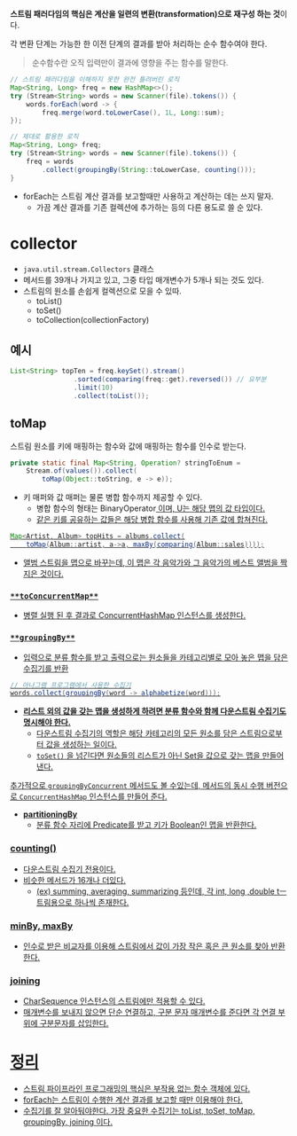 **스트림 패러다임의 핵심은 계산을 일련의 변환(transformation)으로 재구성 하는 것**이다.

각 변환 단계는 가능한 한 이전 단계의 결과를 받아 처리하는 순수 함수여야 한다.

> 순수함수란 오직 입력만이 결과에 영향을 주는 함수를 말한다.
> 

```java
// 스트림 패러다임을 이해하지 못한 완전 틀려버린 로직
Map<String, Long> freq = new HashMap<>();
try (Stream<String> words = new Scanner(file).tokens()) {
	words.forEach(word -> {
		freq.merge(word.toLowerCase(), 1L, Long::sum);
});

// 제대로 활용한 로직
Map<String, Long> freq;
try (Stream<String> words = new Scanner(file).tokens()) {
	freq = words
		.collect(groupingBy(String::toLowerCase, counting()));
}
```

- forEach는 스트림 계산 결과를 보고할때만 사용하고 계산하는 데는 쓰지 말자.
    - 가끔 계산 결과를 기존 컬렉션에 추가하는 등의 다른 용도로 쓸 순 있다.

# collector

- `java.util.stream.Collectors` 클래스
- 메서드를 39개나 가지고 있고, 그중 타입 매개변수가 5개나 되는 것도 있다.
- 스트림의 원소를 손쉽게 컬렉션으로 모을 수 있따.
    - toList()
    - toSet()
    - toCollection(collectionFactory)

## 예시

```java
List<String> topTen = freq.keySet().stream()
                .sorted(comparing(freq::get).reversed()) // 요부분
                .limit(10)
                .collect(toList());
```

## toMap

스트림 원소를 키에 매핑하는 함수와 값에 매핑하는 함수를 인수로 받는다.

```java
private static final Map<String, Operation? stringToEnum = 
	Stream.of(values()).collect(
		toMap(Object::toString, e -> e));
```

- 키 매퍼와 값 매퍼는 물론 병합 함수까지 제공할 수 있다.
    - 병합 함수의 형태는 BinaryOperator<U> 이며, U는 해당 맵의 값 타입이다.
    - 같은 키를 공유하는 값들은 해당 병합 함수를 사용해 기존 값에 합쳐진다.

```java
Map<Artist, Album> topHits = albums.collect(
	toMap(Album::artist, a->a, maxBy(comparing(Album::sales))));
```

- 앨범 스트림을 맵으로 바꾸는데, 이 맵은 각 음악가와 그 음악가의 베스트 앨범을 짝지은 것이다.

### `**toConcurrentMap**`

- 병렬 실행 된 후 결과로 ConcurrentHashMap 인스턴스를 생성한다.

### `**groupingBy**`

- 입력으로 분류 함수를 받고 출력으로는 원소들을 카테고리별로 모아 놓은 맵을 담은 수집기를 반환

```java
// 아나그램 프로그램에서 사용한 수집기
words.collect(groupingBy(word -> alphabetize(word)));
```

- **리스트 외의 값을 갖는 맵을 생성하게 하려면 분류 함수와 함께 다운스트림 수집기도 명시해야 한다.**
    - 다운스트림 수집기의 역할은 해당 카테고리의 모든 원소를 담은 스트림으로부터 값을 생성하는 일이다.
    - `toSet()` 을 넘긴다면 원소들의 리스트가 아닌 Set을 값으로 갖는 맵을 만들어 낸다.

추가적으로 `groupingByConcurrent` 메서드도 볼 수있는데, 메서드의 동시 수행 버전으로 `ConcurrentHashMap` 인스턴스를 만들어 준다.

- **partitioningBy**
    - 분류 함수 자리에 Predicate를 받고 키가 Boolean인 맵을 반환한다.

### counting()

- 다운스트림 수집기 전용이다.
- 비슷한 메서드가 16개나 더있다.
    - (ex) summing, averaging, summarizing 등인데, 각 int, long ,double tㅡ트림용으로 하나씩 존재한다.

### minBy, maxBy

- 인수로 받은 비교자를 이용해 스트림에서 값이 가장 작은 혹은 큰 원소를 찾아 반환한다.

### joining

- CharSequence 인스턴스의 스트림에만 적용할 수 있다.
- 매개변수를 보내지 않으면 단순 연결하고, 구분 문자 매개변수를 준다면 각 연결 부위에 구분문자를 삽입한다.

# 정리

- 스트림 파이프라인 프로그래밍의 핵심은 부작용 없는 함수 객체에 있다.
- forEach는 스트림이 수행한 계산 결과를 보고할 때만 이용해야 한다.
- 수집기를 잘 알아둬야한다. 가장 중요한 수집기는 toList, toSet, toMap, groupingBy, joining 이다.